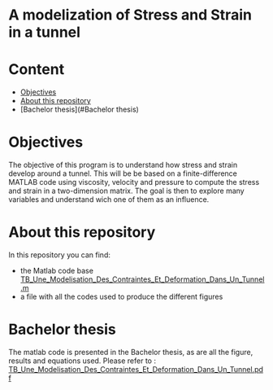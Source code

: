 # A modelization of Stress and Strain in a tunnel

# Content

* [Objectives](#objectives)
* [About this repository](#about-this-repository)
* [Bachelor thesis](#Bachelor thesis)

# Objectives
The objective of this program is to understand how stress and strain develop around a tunnel. This will be be based on a finite-difference MATLAB code using viscosity, velocity and pressure to compute the stress and strain in a two-dimension matrix. The goal is then to explore many variables and understand wich one of them as an influence.

# About this repository
In this repository you can find:
- the Matlab code base [TB_Une_Modelisation_Des_Contraintes_Et_Deformation_Dans_Un_Tunnel.m](TB_Une_Modelisation_Des_Contraintes_Et_Deformation_Dans_Un_Tunnel.m)
- a file with all the codes used to produce the different figures 

# Bachelor thesis
The matlab code is presented in the Bachelor thesis, as are all the figure, results and equations used. Please refer to : [TB_Une_Modelisation_Des_Contraintes_Et_Deformation_Dans_Un_Tunnel.pdf](TB_Une_Modelisation_Des_Contraintes_Et_Deformation_Dans_Un_Tunnel.pdf)

